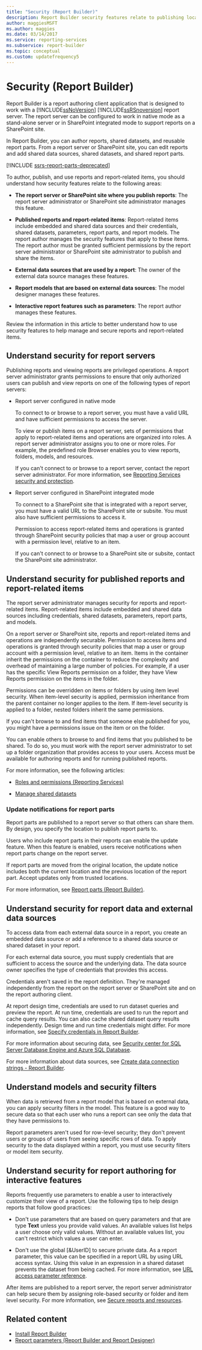 ```yaml
---
title: "Security (Report Builder)"
description: Report Builder security features relate to publishing locations, published reports, external data sources with models based on them, and interactive features.
author: maggiesMSFT
ms.author: maggies
ms.date: 03/14/2017
ms.service: reporting-services
ms.subservice: report-builder
ms.topic: conceptual
ms.custom: updatefrequency5
---
```

# Security (Report Builder)

  Report Builder is a report authoring client application that is designed to work with a [!INCLUDE[ssNoVersion](../../includes/ssnoversion-md.md)] [!INCLUDE[ssRSnoversion](../../includes/ssrsnoversion-md.md)] report server. The report server can be configured to work in native mode as a stand-alone server or in SharePoint integrated mode to support reports on a SharePoint site.

In Report Builder, you can author reports, shared datasets, and reusable report parts. From a report server or SharePoint site, you can edit reports and add shared data sources, shared datasets, and shared report parts.

[!INCLUDE [ssrs-report-parts-deprecated](../../includes/ssrs-report-parts-deprecated.md)]

To author, publish, and use reports and report-related items, you should understand how security features relate to the following areas:

- **The report server or SharePoint site where you publish reports**: The report server administrator or SharePoint site administrator manages this feature.

- **Published reports and report-related items**: Report-related items include embedded and shared data sources and their credentials, shared datasets, parameters, report parts, and report models. The report author manages the security features that apply to these items. The report author must be granted sufficient permissions by the report server administrator or SharePoint site administrator to publish and share the items.

- **External data sources that are used by a report**: The owner of the external data source manages these features.

- **Report models that are based on external data sources**: The model designer manages these features.

- **Interactive report features such as parameters**: The report author manages these features.

Review the information in this article to better understand how to use security features to help manage and secure reports and report-related items.

## <a id="ReportServers"></a> Understand security for report servers

Publishing reports and viewing reports are privileged operations. A report server administrator grants permissions to ensure that only authorized users can publish and view reports on one of the following types of report servers:

- Report server configured in native mode

     To connect to or browse to a report server, you must have a valid URL and have sufficient permissions to access the server.

     To view or publish items on a report server, sets of permissions that apply to report-related items and operations are organized into roles. A report server administrator assigns you to one or more roles. For example, the predefined role Browser enables you to view reports, folders, models, and resources.

     If you can't connect to or browse to a report server, contact the report server administrator. For more information, see [Reporting Services security and protection](../../reporting-services/security/reporting-services-security-and-protection.md).

- Report server configured in SharePoint integrated mode

     To connect to a SharePoint site that is integrated with a report server, you must have a valid URL to the SharePoint site or subsite. You must also have sufficient permissions to access it.

     Permission to access report-related items and operations is granted through SharePoint security policies that map a user or group account with a permission level, relative to an item.

     If you can't connect to or browse to a SharePoint site or subsite, contact the SharePoint site administrator.

## <a id="Reports"></a> Understand security for published reports and report-related items

The report server administrator manages security for reports and report-related items. Report-related items include embedded and shared data sources including credentials, shared datasets, parameters, report parts, and models.

On a report server or SharePoint site, reports and report-related items and operations are independently securable. Permission to access items and operations is granted through security policies that map a user or group account with a permission level, relative to an item. Items in the container inherit the permissions on the container to reduce the complexity and overhead of maintaining a large number of policies. For example, if a user has the specific View Reports permission on a folder, they have View Reports permission on the items in the folder.

Permissions can be overridden on items or folders by using item level security. When item-level security is applied, permission inheritance from the parent container no longer applies to the item. If item-level security is applied to a folder, nested folders inherit the same permissions.

If you can't browse to and find items that someone else published for you, you might have a permissions issue on the item or on the folder.

You can enable others to browse to and find items that you published to be shared. To do so, you must work with the report server administrator to set up a folder organization that provides access to your users. Access must be available for authoring reports and for running published reports.

For more information, see the following articles:

- [Roles and permissions (Reporting Services)](../../reporting-services/security/roles-and-permissions-reporting-services.md)

- [Manage shared datasets](../../reporting-services/report-data/manage-shared-datasets.md)

### Update notifications for report parts

Report parts are published to a report server so that others can share them. By design, you specify the location to publish report parts to.

Users who include report parts in their reports can enable the update feature. When this feature is enabled, users receive notifications when report parts change on the report server.

If report parts are moved from the original location, the update notice includes both the current location and the previous location of the report part. Accept updates only from trusted locations.

For more information, see [Report parts (Report Builder)](../../reporting-services/report-design/report-parts-report-builder-and-ssrs.md).

## <a id="Data"></a> Understand security for report data and external data sources

To access data from each external data source in a report, you create an embedded data source or add a reference to a shared data source or shared dataset in your report.

For each external data source, you must supply credentials that are sufficient to access the source and the underlying data. The data source owner specifies the type of credentials that provides this access.

Credentials aren't saved in the report definition. They're managed independently from the report on the report server or SharePoint site and on the report authoring client.

At report design time, credentials are used to run dataset queries and preview the report. At run time, credentials are used to run the report and cache query results. You can also cache shared dataset query results independently. Design time and run time credentials might differ. For more information, see [Specify credentials in Report Builder](../../reporting-services/report-data/specify-credential-and-connection-information-for-report-data-sources.md).

For more information about securing data, see [Security center for SQL Server Database Engine and Azure SQL Database](../../relational-databases/security/security-center-for-sql-server-database-engine-and-azure-sql-database.md).

For more information about data sources, see [Create data connection strings - Report Builder](../report-data/data-connections-data-sources-and-connection-strings-report-builder-and-ssrs.md).

## <a id="Models"></a> Understand models and security filters

When data is retrieved from a report model that is based on external data, you can apply security filters in the model. This feature is a good way to secure data so that each user who runs a report can see only the data that they have permissions to.

Report parameters aren't used for row-level security; they don't prevent users or groups of users from seeing specific rows of data. To apply security to the data displayed within a report, you must use security filters or model item security.

## <a id="Interactive"></a> Understand security for report authoring for interactive features

Reports frequently use parameters to enable a user to interactively customize their view of a report. Use the following tips to help design reports that follow good practices:

- Don't use parameters that are based on query parameters and that are type **Text** unless you provide valid values. An available values list helps a user choose only valid values. Without an available values list, you can't restrict which values a user can enter.

- Don't use the global [&UserID] to secure private data. As a report parameter, this value can be specified in a report URL by using URL access syntax. Using this value in an expression in a shared dataset prevents the dataset from being cached. For more information, see [URL access parameter reference](../../reporting-services/url-access-parameter-reference.md).

After items are published to a report server, the report server administrator can help secure them by assigning role-based security or folder and item level security. For more information, see [Secure reports and resources](../../reporting-services/security/secure-reports-and-resources.md).

## Related content

- [Install Report Builder](../install-windows/install-report-builder.md)
- [Report parameters (Report Builder and Report Designer)](../../reporting-services/report-design/report-parameters-report-builder-and-report-designer.md)
